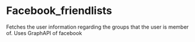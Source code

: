 # Facebook_friendlists
Fetches the user information regarding the groups that the user is member of. Uses GraphAPI of facebook
